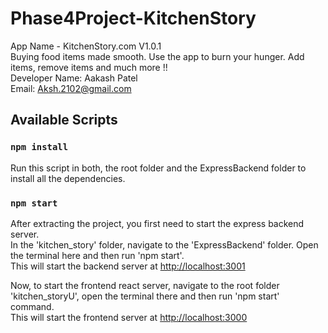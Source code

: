 # Phase4Project-KitchenStory
App Name - KitchenStory.com V1.0.1\
Buying food items made smooth. Use the app to burn your hunger. Add items, remove items and much more !!\
Developer Name: Aakash Patel\
Email: Aksh.2102@gmail.com

## Available Scripts

### `npm install`

Run this script in both, the root folder and the ExpressBackend folder to install all the dependencies.

### `npm start`

After extracting the project, you first need to start the express backend server.<br />
In the 'kitchen_story' folder, navigate to the 'ExpressBackend' folder. Open the terminal here and then run 'npm start'.<br />
This will start the backend server at [http://localhost:3001](http://localhost:3001)

Now, to start the frontend react server, navigate to the root folder 'kitchen_storyU', open the terminal there and then run 'npm start' command.<br />
This will start the frontend server at [http://localhost:3000](http://localhost:3000)
